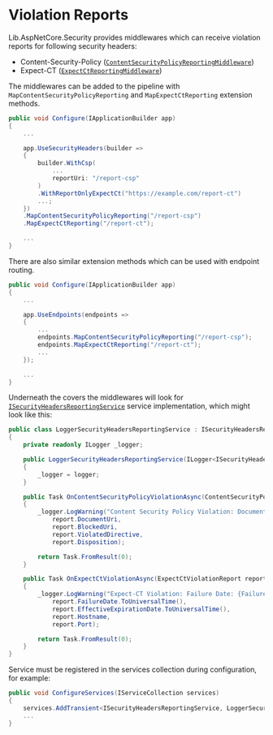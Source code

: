 ﻿# Violation Reports

Lib.AspNetCore.Security provides middlewares which can receive violation reports for following security headers:

- Content-Security-Policy ([`ContentSecurityPolicyReportingMiddleware`](../api/Lib.AspNetCore.Security.ContentSecurityPolicyReportingMiddleware.html))
- Expect-CT ([`ExpectCtReportingMiddleware`](../api/Lib.AspNetCore.Security.ExpectCtReportingMiddleware.html))

The middlewares can be added to the pipeline with `MapContentSecurityPolicyReporting` and `MapExpectCtReporting` extension methods.

```cs
public void Configure(IApplicationBuilder app)
{
    ...

    app.UseSecurityHeaders(builder =>
    {
        builder.WithCsp(
            ...
            reportUri: "/report-csp"
        )
        .WithReportOnlyExpectCt("https://example.com/report-ct")
        ...;
    })
    .MapContentSecurityPolicyReporting("/report-csp")
    .MapExpectCtReporting("/report-ct");

    ...
}
```

There are also similar extension methods which can be used with endpoint routing.

```cs
public void Configure(IApplicationBuilder app)
{
    ...

    app.UseEndpoints(endpoints =>
    {
        ...
        endpoints.MapContentSecurityPolicyReporting("/report-csp");
        endpoints.MapExpectCtReporting("/report-ct");
        ...
    });

    ...
}
```

Underneath the covers the middlewares will look for [`ISecurityHeadersReportingService`](../api/Lib.AspNetCore.Security.ISecurityHeadersReportingService.html) service implementation, which might look like this:

```cs
public class LoggerSecurityHeadersReportingService : ISecurityHeadersReportingService
{
    private readonly ILogger _logger;

    public LoggerSecurityHeadersReportingService(ILogger<ISecurityHeadersReportingService> logger)
    {
        _logger = logger;
    }

    public Task OnContentSecurityPolicyViolationAsync(ContentSecurityPolicyViolationReport report)
    {
        _logger.LogWarning("Content Security Policy Violation: Document: {DocumentUri} | Resource: {BlockedUri} | Directive: {ViolatedDirective} | Disposition: {Disposition}",
            report.DocumentUri,
            report.BlockedUri,
            report.ViolatedDirective,
            report.Disposition);

        return Task.FromResult(0);
    }

    public Task OnExpectCtViolationAsync(ExpectCtViolationReport report)
    {
        _logger.LogWarning("Expect-CT Violation: Failure Date: {FailureDate} UTC | Effective Expiration Date: {EffectiveExpirationDate} UTC | Host: {Host} | Port: {Port}",
            report.FailureDate.ToUniversalTime(),
            report.EffectiveExpirationDate.ToUniversalTime(),
            report.Hostname,
            report.Port);

        return Task.FromResult(0);
    }
}
```

Service must be registered in the services collection during configuration, for example:

```cs
public void ConfigureServices(IServiceCollection services)
{
    services.AddTransient<ISecurityHeadersReportingService, LoggerSecurityHeadersReportingService>();
    ...
}
```